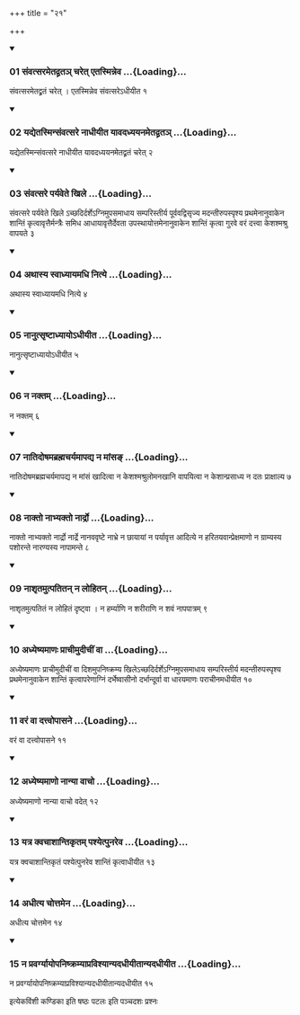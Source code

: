 +++
title = "२१"

+++

<div class="js_include" includetitle="true" newlevelforh1="3" unfilled="" url="/vedAH_yajuH/taittirIyam/sUtram/ApastambaH/shrautam/vishvAsa-prastutiH/15/21/01_saMvatsarametadvrata~n_charet_etasminneva.md">
<details open><summary><h3>01 संवत्सरमेतद्व्रतञ् चरेत् एतस्मिन्नेव ...{Loading}...</h3></summary>

संवत्सरमेतद्व्रतं चरेत् । एतस्मिन्नेव संवत्सरेऽधीयीत १
</details>
</div>


<div class="js_include" includetitle="true" newlevelforh1="3" unfilled="" url="/vedAH_yajuH/taittirIyam/sUtram/ApastambaH/shrautam/vishvAsa-prastutiH/15/21/02_yadyetasminsaMvatsare_nAdhIyIta_yAvadadhyayanametadvrata~n.md">
<details open><summary><h3>02 यद्येतस्मिन्संवत्सरे नाधीयीत यावदध्ययनमेतद्व्रतञ् ...{Loading}...</h3></summary>

यद्येतस्मिन्संवत्सरे नाधीयीत यावदध्ययनमेतद्व्रतं चरेत् २
</details>
</div>


<div class="js_include" includetitle="true" newlevelforh1="3" unfilled="" url="/vedAH_yajuH/taittirIyam/sUtram/ApastambaH/shrautam/vishvAsa-prastutiH/15/21/03_saMvatsare_paryavete_khile.md">
<details open><summary><h3>03 संवत्सरे पर्यवेते खिले ...{Loading}...</h3></summary>

संवत्सरे पर्यवेते खिले ऽच्छदिर्दर्शेऽग्निमुपसमाधाय सम्परिस्तीर्य पूर्ववद्विसृज्य मदन्तीरुपस्पृश्य प्रथमेनानुवाकेन शान्तिं कृत्वावृत्तैर्मन्त्रैः समिध आधायावृत्तैर्देवता उपस्थायोत्तमेनानुवाकेन शान्तिं कृत्वा गुरवे वरं दत्त्वा केशश्मश्रु वापयते ३
</details>
</div>


<div class="js_include" includetitle="true" newlevelforh1="3" unfilled="" url="/vedAH_yajuH/taittirIyam/sUtram/ApastambaH/shrautam/vishvAsa-prastutiH/15/21/04_athAsya_svAdhyAyamadhi_nitye.md">
<details open><summary><h3>04 अथास्य स्वाध्यायमधि नित्ये ...{Loading}...</h3></summary>

अथास्य स्वाध्यायमधि नित्ये ४
</details>
</div>


<div class="js_include" includetitle="true" newlevelforh1="3" unfilled="" url="/vedAH_yajuH/taittirIyam/sUtram/ApastambaH/shrautam/vishvAsa-prastutiH/15/21/05_nAnutsRShTAdhyAyo-dhIyIta.md">
<details open><summary><h3>05 नानुत्सृष्टाध्यायोऽधीयीत ...{Loading}...</h3></summary>

नानुत्सृष्टाध्यायोऽधीयीत ५
</details>
</div>


<div class="js_include" includetitle="true" newlevelforh1="3" unfilled="" url="/vedAH_yajuH/taittirIyam/sUtram/ApastambaH/shrautam/vishvAsa-prastutiH/15/21/06_na_naktam.md">
<details open><summary><h3>06 न नक्तम् ...{Loading}...</h3></summary>

न नक्तम् ६
</details>
</div>


<div class="js_include" includetitle="true" newlevelforh1="3" unfilled="" url="/vedAH_yajuH/taittirIyam/sUtram/ApastambaH/shrautam/vishvAsa-prastutiH/15/21/07_nAtidoShamabrahmacharyamApadya_na_mAMsa~N.md">
<details open><summary><h3>07 नातिदोषमब्रह्मचर्यमापद्य न मांसङ् ...{Loading}...</h3></summary>

नातिदोषमब्रह्मचर्यमापद्य न मांसं खादित्वा न केशश्मश्रुलोमनखानि वापयित्वा न केशान्प्रसाध्य न दतः प्राक्षाल्य ७
</details>
</div>


<div class="js_include" includetitle="true" newlevelforh1="3" unfilled="" url="/vedAH_yajuH/taittirIyam/sUtram/ApastambaH/shrautam/vishvAsa-prastutiH/15/21/08_nAkto_nAbhyakto_nArdro.md">
<details open><summary><h3>08 नाक्तो नाभ्यक्तो नार्द्रो ...{Loading}...</h3></summary>

नाक्तो नाभ्यक्तो नार्द्रो नार्द्रे नानववृष्टे नाभ्रे न छायायां न पर्यावृत्त आदित्ये न हरितयवान्प्रेक्षमाणो न ग्राम्यस्य पशोरन्ते नारण्यस्य नापामन्ते ८
</details>
</div>


<div class="js_include" includetitle="true" newlevelforh1="3" unfilled="" url="/vedAH_yajuH/taittirIyam/sUtram/ApastambaH/shrautam/vishvAsa-prastutiH/15/21/09_nAshRtamutpatitan_na_lohitan.md">
<details open><summary><h3>09 नाशृतमुत्पतितन् न लोहितन् ...{Loading}...</h3></summary>

नाशृतमुत्पतितं न लोहितं दृष्ट्वा । न हर्म्याणि न शरीराणि न शवं नापपात्रम् ९
</details>
</div>


<div class="js_include" includetitle="true" newlevelforh1="3" unfilled="" url="/vedAH_yajuH/taittirIyam/sUtram/ApastambaH/shrautam/vishvAsa-prastutiH/15/21/10_adhyeShyamANaH_prAchImudIchIM_vA.md">
<details open><summary><h3>10 अध्येष्यमाणः प्राचीमुदीचीं वा ...{Loading}...</h3></summary>

अध्येष्यमाणः प्राचीमुदीचीं वा दिशमुपनिष्क्रम्य खिलेऽच्छदिर्दर्शेऽग्निमुपसमाधाय सम्परिस्तीर्य मदन्तीरुपस्पृश्य प्रथमेनानुवाकेन शान्तिं कृत्वापरेणाग्निं दर्भेष्वासीनो दर्भान्दूर्वा वा धारयमाणः पराचीनमधीयीत १०
</details>
</div>


<div class="js_include" includetitle="true" newlevelforh1="3" unfilled="" url="/vedAH_yajuH/taittirIyam/sUtram/ApastambaH/shrautam/vishvAsa-prastutiH/15/21/11_varaM_vA_dattvopAsane.md">
<details open><summary><h3>11 वरं वा दत्त्वोपासने ...{Loading}...</h3></summary>

वरं वा दत्त्वोपासने ११
</details>
</div>


<div class="js_include" includetitle="true" newlevelforh1="3" unfilled="" url="/vedAH_yajuH/taittirIyam/sUtram/ApastambaH/shrautam/vishvAsa-prastutiH/15/21/12_adhyeShyamANo_nAnyA_vAcho.md">
<details open><summary><h3>12 अध्येष्यमाणो नान्या वाचो ...{Loading}...</h3></summary>

अध्येष्यमाणो नान्या वाचो वदेत् १२
</details>
</div>


<div class="js_include" includetitle="true" newlevelforh1="3" unfilled="" url="/vedAH_yajuH/taittirIyam/sUtram/ApastambaH/shrautam/vishvAsa-prastutiH/15/21/13_yatra_kvachAshAntikRtam_pashyetpunareva.md">
<details open><summary><h3>13 यत्र क्वचाशान्तिकृतम् पश्येत्पुनरेव ...{Loading}...</h3></summary>

यत्र क्वचाशान्तिकृतं पश्येत्पुनरेव शान्तिं कृत्वाधीयीत १३
</details>
</div>


<div class="js_include" includetitle="true" newlevelforh1="3" unfilled="" url="/vedAH_yajuH/taittirIyam/sUtram/ApastambaH/shrautam/vishvAsa-prastutiH/15/21/14_adhItya_chottamena.md">
<details open><summary><h3>14 अधीत्य चोत्तमेन ...{Loading}...</h3></summary>

अधीत्य चोत्तमेन १४
</details>
</div>


<div class="js_include" includetitle="true" newlevelforh1="3" unfilled="" url="/vedAH_yajuH/taittirIyam/sUtram/ApastambaH/shrautam/vishvAsa-prastutiH/15/21/15_na_pravargyAyopaniShkramyApravishyAnyadadhIyItAnyadadhIyIta.md">
<details open><summary><h3>15 न प्रवर्ग्यायोपनिष्क्रम्याप्रविश्यान्यदधीयीतान्यदधीयीत ...{Loading}...</h3></summary>

न प्रवर्ग्यायोपनिष्क्रम्याप्रविश्यान्यदधीयीतान्यदधीयीत १५
</details>
</div>



  
इत्येकविंशी कण्डिका 
इति षष्ठः पटलः 
इति पञ्चदशः प्रश्नः 